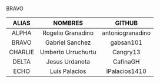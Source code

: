 BRAVO

| ALIAS | NOMBRES | GITHUB |
| :---: | :---: | :---: |
| ALPHA | Rogelio Granadino |  antoniogranadino   |
| BRAVO | Gabriel Sanchez |   gabsan101    |
| CHARLIE | Umberto Urruchurtu |   Cangry13  |
| DELTA | Jesus Urdaneta	 |   CafinaGH    |
| ECHO | Luis Palacios |   	lPalacios1410    |
